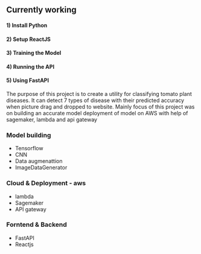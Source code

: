 <h2>Currently working</h2>

#### 1) Install Python
#### 2) Setup ReactJS
#### 3) Training the Model
#### 4) Running the API
#### 5) Using FastAPI

The purpose of this project is to create a utility for classifying tomato plant diseases. It can detect 7 types of disease with their predicted accuracy when picture drag and dropped to website. Mainly focus of this project was on building an accurate model deployment of model on AWS with help of sagemaker, lambda and api gateway  

### Model building
* Tensorflow
* CNN
* Data augmenattion
* ImageDataGenerator

### Cloud & Deployment - aws
* lambda 
* Sagemaker 
* API gateway

### Forntend & Backend
* FastAPI
* Reactjs
